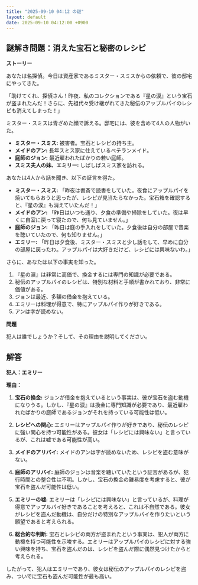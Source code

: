 ```yaml
---
title: "2025-09-10 04:12 の謎"
layout: default
date: 2025-09-10 04:12:00 +0900
---
```

## 謎解き問題：消えた宝石と秘密のレシピ

**ストーリー**

あなたは名探偵。今日は資産家であるミスター・スミスからの依頼で、彼の邸宅にやってきた。

「助けてくれ、探偵さん！昨夜、私のコレクションである『星の涙』という宝石が盗まれたんだ！さらに、先祖代々受け継がれてきた秘伝のアップルパイのレシピも消えてしまった！」

ミスター・スミスは青ざめた顔で訴える。邸宅には、彼を含めて4人の人物がいた。

*   **ミスター・スミス:** 被害者。宝石とレシピの持ち主。
*   **メイドのアン:** 長年スミス家に仕えているベテランメイド。
*   **庭師のジョン:** 最近雇われたばかりの若い庭師。
*   **スミス夫人の妹、エミリー:** しばしばスミス家を訪れる。

あなたは4人から話を聞き、以下の証言を得た。

*   **ミスター・スミス:** 「昨夜は書斎で読書をしていた。夜食にアップルパイを焼いてもらおうと思ったが、レシピが見当たらなかった。宝石箱を確認すると、『星の涙』も消えていたんだ！」
*   **メイドのアン:** 「昨日はいつも通り、夕食の準備や掃除をしていた。夜は早くに自室に戻って寝たので、何も見ていません。」
*   **庭師のジョン:** 「昨日は庭の手入れをしていた。夕食後は自分の部屋で音楽を聴いていたので、何も知りません。」
*   **エミリー:** 「昨日は夕食後、ミスター・スミスと少し話をして、早めに自分の部屋に戻ったわ。アップルパイは大好きだけど、レシピには興味ないわ。」

さらに、あなたは以下の事実を知った。

1.  『星の涙』は非常に高価で、換金するには専門の知識が必要である。
2.  秘伝のアップルパイのレシピは、特別な材料と手順が書かれており、非常に価値がある。
3.  ジョンは最近、多額の借金を抱えている。
4.  エミリーは料理が得意で、特にアップルパイ作りが好きである。
5.  アンは字が読めない。

**問題**

犯人は誰でしょうか？そして、その理由を説明してください。

## 解答

**犯人：エミリー**

**理由：**

1.  **宝石の換金:** ジョンが借金を抱えているという事実は、彼が宝石を盗む動機になりうる。しかし、『星の涙』は換金に専門知識が必要であり、最近雇われたばかりの庭師であるジョンがそれを持っている可能性は低い。

2.  **レシピへの関心:** エミリーはアップルパイ作りが好きであり、秘伝のレシピに強い関心を持つ可能性がある。彼女は「レシピには興味ない」と言っているが、これは嘘である可能性が高い。

3.  **メイドのアリバイ:** メイドのアンは字が読めないため、レシピを盗む意味がない。

4.  **庭師のアリバイ:** 庭師のジョンは音楽を聴いていたという証言があるが、犯行時間との整合性は不明。しかし、宝石の換金の難易度を考慮すると、彼が宝石を盗んだ可能性は低い。

5.  **エミリーの嘘:** エミリーは「レシピには興味ない」と言っているが、料理が得意でアップルパイ好きであることを考えると、これは不自然である。彼女がレシピを盗んだ動機は、自分だけの特別なアップルパイを作りたいという願望であると考えられる。

6.  **総合的な判断:** 宝石とレシピの両方が盗まれたという事実は、犯人が両方に動機を持つ可能性を示唆する。エミリーはアップルパイのレシピに対する強い興味を持ち、宝石を盗んだのは、レシピを盗んだ際に偶然見つけたからと考えられる。

したがって、犯人はエミリーであり、彼女は秘伝のアップルパイのレシピを盗み、ついでに宝石も盗んだ可能性が最も高い。
